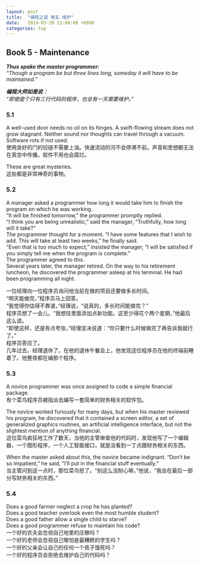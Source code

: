 ```yaml
---
layout: post
title:  "编程之道 卷五 维护"
date:   2014-03-20 12:00:00 +0800
categories: top
---
```


## Book 5 - Maintenance

***Thus spake the master programmer:**  
“Though a program be but three lines long, someday it will have to be maintained.”*

***编程大师如是说：**  
“即使是个只有三行代码的程序，也总有一天需要维护。”*

### 5.1

A well-used door needs no oil on its hinges. A swift-flowing stream does not grow stagnant. Neither sound nor thoughts can travel through a vacuum. Software rots if not used.  
使用良好的门的铰链不需要上油。快速流动的河不会停滞不前。声音和思想都无法在真空中传播。软件不用也会腐烂。

These are great mysteries.  
这些都是非常神奇的事物。

### 5.2
A manager asked a programmer how long it would take him to finish the program on which he was working.  
“It will be finished tomorrow,” the programmer promptly replied.  
“I think you are being unrealistic,” said the manager, “Truthfully, how long will it take?”  
The programmer thought for a moment. “I have some features that I wish to add. This will take at least two weeks,” he finally said.  
“Even that is too much to expect,” insisted the manager, “I will be satisfied if you simply tell me when the program is complete.”  
The programmer agreed to this.  
Several years later, the manager retired. On the way to his retirement luncheon, he discovered the programmer asleep at his terminal. He had been programming all night.  

一位经理向一位程序员询问他当前在做的项目还要做多长时间。  
“明天能做完，”程序员马上回答。  
“我觉得你估得不靠谱，”经理说，“说真的，多长时间能做完？”  
程序员想了一会儿。“我想往里面添加点新功能。这至少得花个两个星期，”他最后这么说。  
“即使这样，还是有点夸张，”经理坚决说道：“你只要什么时候做完了再告诉我就行了。”  
程序员答应了。  
几年过去，经理退休了。在他的退休午餐会上，他发现这位程序员在他的终端前睡着了。他整夜都在编那个程序。

### 5.3
A novice programmer was once assigned to code a simple financial package.  
有个菜鸟程序员被指派去编写一套简单的财务相关的软件包。

The novice worked furiously for many days, but when his master reviewed his program, he discovered that it contained a screen editor, a set of generalized graphics routines, an artificial intelligence interface, but not the slightest mention of anything financial.  
这位菜鸟疯狂地工作了数天，当他的主管审查他的代码时，发现他写了一个编辑器，一个图形程序，一个人工智能接口，就是没看到一丁点跟财务相关的东西。

When the master asked about this, the novice became indignant. “Don’t be so impatient,” he said, “I’ll put in the financial stuff eventually.”  
当主管问到这一点时，那位菜鸟怒了。“别这么没耐心嘛，”他说，“我会在最后一部分写财务相关的东西。”

### 5.4
Does a good farmer neglect a crop he has planted?  
Does a good teacher overlook even the most humble student?  
Does a good father allow a single child to starve?  
Does a good programmer refuse to maintain his code?  
一个好的农夫会忽视自己地里的庄稼吗？  
一个好的老师会忽视自己哪怕是最糟糕的学生吗？  
一个好的父亲会让自己的任何一个孩子饿死吗？  
一个好的程序员会拒绝去维护自己的代码吗？  
